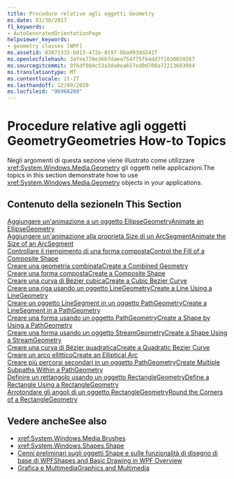 ```yaml
---
title: Procedure relative agli oggetti Geometry
ms.date: 03/30/2017
f1_keywords:
- AutoGeneratedOrientationPage
helpviewer_keywords:
- geometry classes [WPF]
ms.assetid: 83873331-b013-472e-8197-8ba993dd242f
ms.openlocfilehash: 3afee770e36b7daea754775f64dd7f1030659267
ms.sourcegitcommit: 9f6df084c53a3da0ea657ed0d708a72213683084
ms.translationtype: MT
ms.contentlocale: it-IT
ms.lasthandoff: 12/09/2020
ms.locfileid: "96968200"
---
```

# <a name="geometries-how-to-topics"></a><span data-ttu-id="6ff1a-102">Procedure relative agli oggetti Geometry</span><span class="sxs-lookup"><span data-stu-id="6ff1a-102">Geometries How-to Topics</span></span>
<span data-ttu-id="6ff1a-103">Negli argomenti di questa sezione viene illustrato come utilizzare <xref:System.Windows.Media.Geometry> gli oggetti nelle applicazioni.</span><span class="sxs-lookup"><span data-stu-id="6ff1a-103">The topics in this section demonstrate how to use <xref:System.Windows.Media.Geometry> objects in your applications.</span></span>  
  
## <a name="in-this-section"></a><span data-ttu-id="6ff1a-104">Contenuto della sezione</span><span class="sxs-lookup"><span data-stu-id="6ff1a-104">In This Section</span></span>  
 [<span data-ttu-id="6ff1a-105">Aggiungere un'animazione a un oggetto EllipseGeometry</span><span class="sxs-lookup"><span data-stu-id="6ff1a-105">Animate an EllipseGeometry</span></span>](how-to-animate-an-ellipsegeometry.md)  
 [<span data-ttu-id="6ff1a-106">Aggiungere un'animazione alla proprietà Size di un ArcSegment</span><span class="sxs-lookup"><span data-stu-id="6ff1a-106">Animate the Size of an ArcSegment</span></span>](how-to-animate-the-size-of-an-arcsegment.md)  
 [<span data-ttu-id="6ff1a-107">Controllare il riempimento di una forma composta</span><span class="sxs-lookup"><span data-stu-id="6ff1a-107">Control the Fill of a Composite Shape</span></span>](how-to-control-the-fill-of-a-composite-shape.md)  
 [<span data-ttu-id="6ff1a-108">Creare una geometria combinata</span><span class="sxs-lookup"><span data-stu-id="6ff1a-108">Create a Combined Geometry</span></span>](how-to-create-a-combined-geometry.md)  
 [<span data-ttu-id="6ff1a-109">Creare una forma composta</span><span class="sxs-lookup"><span data-stu-id="6ff1a-109">Create a Composite Shape</span></span>](how-to-create-a-composite-shape.md)  
 [<span data-ttu-id="6ff1a-110">Creare una curva di Bézier cubica</span><span class="sxs-lookup"><span data-stu-id="6ff1a-110">Create a Cubic Bezier Curve</span></span>](how-to-create-a-cubic-bezier-curve.md)  
 [<span data-ttu-id="6ff1a-111">Creare una riga usando un oggetto LineGeometry</span><span class="sxs-lookup"><span data-stu-id="6ff1a-111">Create a Line Using a LineGeometry</span></span>](how-to-create-a-line-using-a-linegeometry.md)  
 [<span data-ttu-id="6ff1a-112">Creare un oggetto LineSegment in un oggetto PathGeometry</span><span class="sxs-lookup"><span data-stu-id="6ff1a-112">Create a LineSegment in a PathGeometry</span></span>](how-to-create-a-linesegment-in-a-pathgeometry.md)  
 [<span data-ttu-id="6ff1a-113">Creare una forma usando un oggetto PathGeometry</span><span class="sxs-lookup"><span data-stu-id="6ff1a-113">Create a Shape by Using a PathGeometry</span></span>](how-to-create-a-shape-by-using-a-pathgeometry.md)  
 [<span data-ttu-id="6ff1a-114">Creare una forma usando un oggetto StreamGeometry</span><span class="sxs-lookup"><span data-stu-id="6ff1a-114">Create a Shape Using a StreamGeometry</span></span>](how-to-create-a-shape-using-a-streamgeometry.md)  
 [<span data-ttu-id="6ff1a-115">Creare una curva di Bézier quadratica</span><span class="sxs-lookup"><span data-stu-id="6ff1a-115">Create a Quadratic Bezier Curve</span></span>](how-to-create-a-quadratic-bezier-curve.md)  
 [<span data-ttu-id="6ff1a-116">Creare un arco ellittico</span><span class="sxs-lookup"><span data-stu-id="6ff1a-116">Create an Elliptical Arc</span></span>](how-to-create-an-elliptical-arc.md)  
 [<span data-ttu-id="6ff1a-117">Creare più percorsi secondari in un oggetto PathGeometry</span><span class="sxs-lookup"><span data-stu-id="6ff1a-117">Create Multiple Subpaths Within a PathGeometry</span></span>](how-to-create-multiple-subpaths-within-a-pathgeometry.md)  
 [<span data-ttu-id="6ff1a-118">Definire un rettangolo usando un oggetto RectangleGeometry</span><span class="sxs-lookup"><span data-stu-id="6ff1a-118">Define a Rectangle Using a RectangleGeometry</span></span>](how-to-define-a-rectangle-using-a-rectanglegeometry.md)  
 [<span data-ttu-id="6ff1a-119">Arrotondare gli angoli di un oggetto RectangleGeometry</span><span class="sxs-lookup"><span data-stu-id="6ff1a-119">Round the Corners of a RectangleGeometry</span></span>](how-to-round-the-corners-of-a-rectanglegeometry.md)  
  
## <a name="see-also"></a><span data-ttu-id="6ff1a-120">Vedere anche</span><span class="sxs-lookup"><span data-stu-id="6ff1a-120">See also</span></span>

- <xref:System.Windows.Media.Brushes>
- <xref:System.Windows.Shapes.Shape>
- [<span data-ttu-id="6ff1a-121">Cenni preliminari sugli oggetti Shape e sulle funzionalità di disegno di base di WPF</span><span class="sxs-lookup"><span data-stu-id="6ff1a-121">Shapes and Basic Drawing in WPF Overview</span></span>](shapes-and-basic-drawing-in-wpf-overview.md)
- [<span data-ttu-id="6ff1a-122">Grafica e Multimedia</span><span class="sxs-lookup"><span data-stu-id="6ff1a-122">Graphics and Multimedia</span></span>](index.md)
